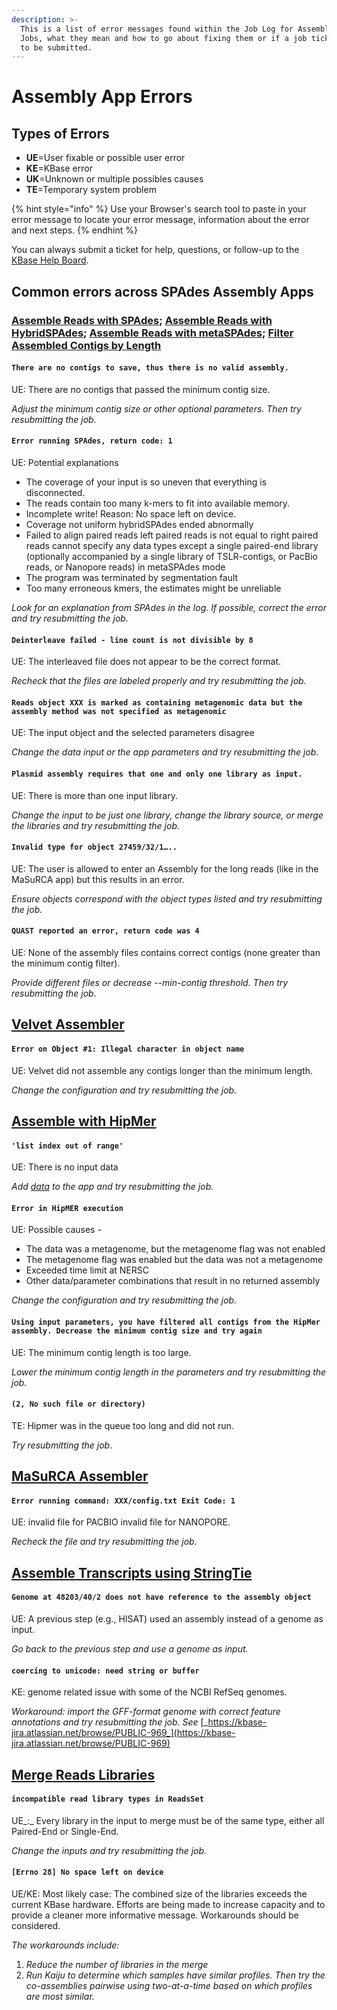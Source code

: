 ```yaml
---
description: >-
  This is a list of error messages found within the Job Log for Assembly App
  Jobs, what they mean and how to go about fixing them or if a job ticket needs
  to be submitted.
---
```


# Assembly App Errors

## **Types of Errors**

* **UE**=User fixable or possible user error
* **KE**=KBase error
* **UK**=Unknown or multiple possibles causes
* **TE**=Temporary system problem

{% hint style="info" %}
Use your Browser's search tool to paste in your error message to locate your error message, information about the error and next steps.&#x20;
{% endhint %}

You can always submit a ticket for help, questions, or follow-up to the [KBase Help Board](https://kbase-jira.atlassian.net/jira/your-work).&#x20;

## Common errors across SPAdes Assembly Apps

### [Assemble Reads with SPAdes](https://narrative.kbase.us/#catalog/apps/kb\_SPAdes/run\_SPAdes); [Assemble Reads with HybridSPAdes](https://narrative.kbase.us/#catalog/apps/kb\_SPAdes/run\_hybridSPAdes/release); [Assemble Reads with metaSPAdes](https://narrative.kbase.us/#catalog/apps/kb\_SPAdes/run\_metaSPAdes/release); [Filter Assembled Contigs by Length](https://narrative.kbase.us/#catalog/apps/kb\_assembly\_compare/run\_filter\_contigs\_by\_length)

#### `There are no contigs to save, thus there is no valid assembly.`&#x20;

UE: There are no contigs that passed the minimum contig size.&#x20;

_Adjust the minimum contig size or other optional parameters. Then try resubmitting the job._&#x20;

#### `Error running SPAdes, return code: 1`&#x20;

UE: Potential explanations&#x20;

* The coverage of your input is so uneven that everything is disconnected.&#x20;
* The reads contain too many k-mers to fit into available memory.&#x20;
* Incomplete write! Reason: No space left on device.&#x20;
* Coverage not uniform hybridSPAdes ended abnormally&#x20;
* Failed to align paired reads left paired reads is not equal to right paired reads cannot specify any data types except a single paired-end library (optionally accompanied by a single library of TSLR-contigs, or PacBio reads, or Nanopore reads) in metaSPAdes mode&#x20;
* The program was terminated by segmentation fault&#x20;
* Too many erroneous kmers, the estimates might be unreliable

_Look for an explanation from SPAdes in the log. If possible, correct the error and try resubmitting the job._&#x20;

#### `Deinterleave failed - line count is not divisible by 8`&#x20;

UE: The interleaved file does not appear to be the correct format.&#x20;

_Recheck that the files are labeled properly and try resubmitting the job._&#x20;

#### `Reads object XXX is marked as containing metagenomic data but the assembly method was not specified as metagenomic`&#x20;

UE: The input object and the selected parameters disagree&#x20;

_Change the data input or the app parameters and try resubmitting the job._&#x20;

#### `Plasmid assembly requires that one and only one library as input.`&#x20;

UE: There is more than one input library.&#x20;

_Change the input to be just one library, change the library source, or merge the libraries and try resubmitting the job._&#x20;

#### `Invalid type for object 27459/32/1…..`&#x20;

UE: The user is allowed to enter an Assembly for the long reads (like in the MaSuRCA app) but this results in an error.&#x20;

_Ensure objects correspond with the object types listed and try resubmitting the job._&#x20;

#### `QUAST reported an error, return code was 4`&#x20;

UE: None of the assembly files contains correct contigs (none greater than the minimum contig filter).&#x20;

_Provide different files or decrease --min-contig threshold. Then try resubmitting the job._&#x20;

## [Velvet Assembler](https://narrative.kbase.us/#catalog/apps/Velvet/run\_velvet)

#### `Error on Object #1: Illegal character in object name`

UE: Velvet did not assemble any contigs longer than the minimum length.&#x20;

_Change the configuration and try resubmitting the job._&#x20;

## [Assemble with HipMer](https://narrative.kbase.us/#catalog/apps/hipmer/run\_hipmer\_hpc)

#### `'list index out of range'`&#x20;

UE: There is no input data&#x20;

_Add_ [_data_](../../getting-started/narrative/add-data.md) _to the app and try resubmitting the job._&#x20;

#### `Error in HipMER execution`&#x20;

UE: Possible causes -&#x20;

* The data was a metagenome, but the metagenome flag was not enabled&#x20;
* The  metagenome flag was enabled but the data was not a metagenome&#x20;
* Exceeded time limit at NERSC
* Other data/parameter combinations that result in no returned assembly

_Change the configuration and try resubmitting the job._&#x20;

#### `Using input parameters, you have filtered all contigs from the HipMer assembly. Decrease the minimum contig size and try again`

UE: The minimum contig length is too large.&#x20;

_Lower the minimum contig length in the parameters and try resubmitting the job._&#x20;

#### `(2, No such file or directory)`&#x20;

TE: Hipmer was in the queue too long and did not run.&#x20;

_Try resubmitting the job_.&#x20;

## [MaSuRCA Assembler](https://narrative.kbase.us/#catalog/apps/kb\_MaSuRCA/run\_masurca\_assembler)

#### `Error running command: XXX/config.txt Exit Code: 1`&#x20;

UE: invalid file for PACBIO invalid file for NANOPORE.

_Recheck the file and try resubmitting the job._&#x20;

## [Assemble Transcripts using StringTie](https://narrative.kbase.us/#catalog/apps/kb\_stringtie/run\_stringtie/)

#### `Genome at 48203/40/2 does not have reference to the assembly object`&#x20;

UE: A previous step (e.g., HISAT) used an assembly instead of a genome as input.&#x20;

_Go back to the previous step and use a genome as input._&#x20;

#### `coercing to unicode: need string or buffer`&#x20;

KE: genome related issue with some of the NCBI RefSeq genomes.&#x20;

_Workaround: import the GFF-format genome with correct feature annotations and try resubmitting the job. See_ [_https://kbase-jira.atlassian.net/browse/PUBLIC-969_](https://kbase-jira.atlassian.net/browse/PUBLIC-969)

## [**Merge Reads Libraries**](https://narrative.kbase.us/#catalog/apps/kb\_ReadsUtilities/KButil\_Merge\_MultipleReadsLibs\_to\_OneLibrary/)

#### `incompatible read library types in ReadsSet`&#x20;

UE_:_ Every library in the input to merge must be of the same type, either all Paired-End or Single-End.&#x20;

_Change the inputs and try resubmitting the job._

#### **`[Errno 28] No space left on device`**

UE/KE: Most likely case: The combined size of the libraries exceeds the current KBase hardware. Efforts are being made to increase capacity and to provide a cleaner more informative message. Workarounds should be considered.

_The  workarounds include:_ &#x20;

1. _Reduce the number of libraries in the merge_
2. _Run Kaiju to determine which samples have similar profiles. Then try the co-assemblies pairwise using two-at-a-time based on which profiles are most similar._&#x20;

&#x20;&#x20;
